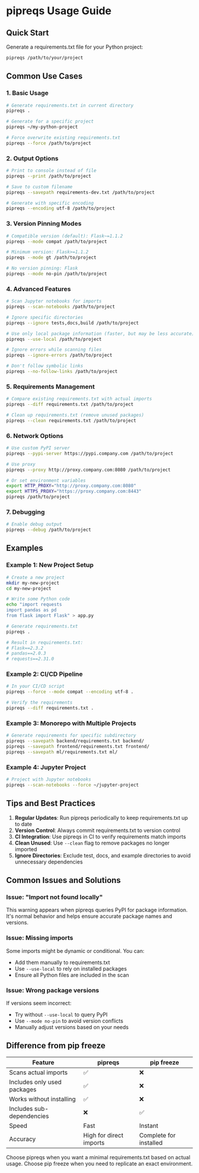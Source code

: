 # pipreqs Usage Guide

## Quick Start

Generate a requirements.txt file for your Python project:

```bash
pipreqs /path/to/your/project
```

## Common Use Cases

### 1. Basic Usage

```bash
# Generate requirements.txt in current directory
pipreqs .

# Generate for a specific project
pipreqs ~/my-python-project

# Force overwrite existing requirements.txt
pipreqs --force /path/to/project
```

### 2. Output Options

```bash
# Print to console instead of file
pipreqs --print /path/to/project

# Save to custom filename
pipreqs --savepath requirements-dev.txt /path/to/project

# Generate with specific encoding
pipreqs --encoding utf-8 /path/to/project
```

### 3. Version Pinning Modes

```bash
# Compatible version (default): Flask~=1.1.2
pipreqs --mode compat /path/to/project

# Minimum version: Flask>=1.1.2
pipreqs --mode gt /path/to/project

# No version pinning: Flask
pipreqs --mode no-pin /path/to/project
```

### 4. Advanced Features

```bash
# Scan Jupyter notebooks for imports
pipreqs --scan-notebooks /path/to/project

# Ignore specific directories
pipreqs --ignore tests,docs,build /path/to/project

# Use only local package information (faster, but may be less accurate)
pipreqs --use-local /path/to/project

# Ignore errors while scanning files
pipreqs --ignore-errors /path/to/project

# Don't follow symbolic links
pipreqs --no-follow-links /path/to/project
```

### 5. Requirements Management

```bash
# Compare existing requirements.txt with actual imports
pipreqs --diff requirements.txt /path/to/project

# Clean up requirements.txt (remove unused packages)
pipreqs --clean requirements.txt /path/to/project
```

### 6. Network Options

```bash
# Use custom PyPI server
pipreqs --pypi-server https://pypi.company.com /path/to/project

# Use proxy
pipreqs --proxy http://proxy.company.com:8080 /path/to/project

# Or set environment variables
export HTTP_PROXY="http://proxy.company.com:8080"
export HTTPS_PROXY="https://proxy.company.com:8443"
pipreqs /path/to/project
```

### 7. Debugging

```bash
# Enable debug output
pipreqs --debug /path/to/project
```

## Examples

### Example 1: New Project Setup

```bash
# Create a new project
mkdir my-new-project
cd my-new-project

# Write some Python code
echo "import requests
import pandas as pd
from flask import Flask" > app.py

# Generate requirements.txt
pipreqs .

# Result in requirements.txt:
# Flask==2.3.2
# pandas==2.0.3
# requests==2.31.0
```

### Example 2: CI/CD Pipeline

```bash
# In your CI/CD script
pipreqs --force --mode compat --encoding utf-8 .

# Verify the requirements
pipreqs --diff requirements.txt .
```

### Example 3: Monorepo with Multiple Projects

```bash
# Generate requirements for specific subdirectory
pipreqs --savepath backend/requirements.txt backend/
pipreqs --savepath frontend/requirements.txt frontend/
pipreqs --savepath ml/requirements.txt ml/
```

### Example 4: Jupyter Project

```bash
# Project with Jupyter notebooks
pipreqs --scan-notebooks --force ~/jupyter-project
```

## Tips and Best Practices

1. **Regular Updates**: Run pipreqs periodically to keep requirements.txt up to date
2. **Version Control**: Always commit requirements.txt to version control
3. **CI Integration**: Use pipreqs in CI to verify requirements match imports
4. **Clean Unused**: Use `--clean` flag to remove packages no longer imported
5. **Ignore Directories**: Exclude test, docs, and example directories to avoid unnecessary dependencies

## Common Issues and Solutions

### Issue: "Import not found locally"

This warning appears when pipreqs queries PyPI for package information. It's normal behavior and helps ensure accurate package names and versions.

### Issue: Missing imports

Some imports might be dynamic or conditional. You can:
- Add them manually to requirements.txt
- Use `--use-local` to rely on installed packages
- Ensure all Python files are included in the scan

### Issue: Wrong package versions

If versions seem incorrect:
- Try without `--use-local` to query PyPI
- Use `--mode no-pin` to avoid version conflicts
- Manually adjust versions based on your needs

## Difference from pip freeze

| Feature | pipreqs | pip freeze |
|---------|---------|------------|
| Scans actual imports | ✅ | ❌ |
| Includes only used packages | ✅ | ❌ |
| Works without installing | ✅ | ❌ |
| Includes sub-dependencies | ❌ | ✅ |
| Speed | Fast | Instant |
| Accuracy | High for direct imports | Complete for installed |

Choose pipreqs when you want a minimal requirements.txt based on actual usage.
Choose pip freeze when you need to replicate an exact environment.